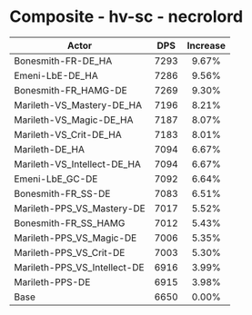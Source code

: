 # Composite - hv-sc - necrolord
| Actor | DPS | Increase |
|---|:---:|:---:|
|Bonesmith-FR-DE_HA|7293|9.67%|
|Emeni-LbE-DE_HA|7286|9.56%|
|Bonesmith-FR_HAMG-DE|7269|9.30%|
|Marileth-VS_Mastery-DE_HA|7196|8.21%|
|Marileth-VS_Magic-DE_HA|7187|8.07%|
|Marileth-VS_Crit-DE_HA|7183|8.01%|
|Marileth-DE_HA|7094|6.67%|
|Marileth-VS_Intellect-DE_HA|7094|6.67%|
|Emeni-LbE_GC-DE|7092|6.64%|
|Bonesmith-FR_SS-DE|7083|6.51%|
|Marileth-PPS_VS_Mastery-DE|7017|5.52%|
|Bonesmith-FR_SS_HAMG|7012|5.43%|
|Marileth-PPS_VS_Magic-DE|7006|5.35%|
|Marileth-PPS_VS_Crit-DE|7003|5.30%|
|Marileth-PPS_VS_Intellect-DE|6916|3.99%|
|Marileth-PPS-DE|6915|3.98%|
|Base|6650|0.00%|
